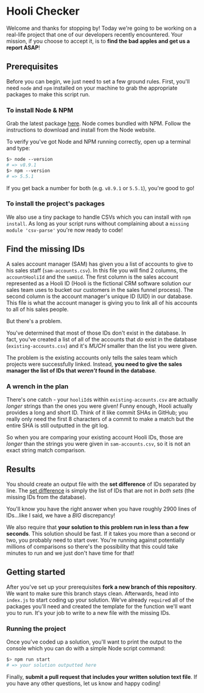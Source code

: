 # Hooli Checker

Welcome and thanks for stopping by! Today we're going to be working on a real-life project that one of our developers recently encountered. Your mission, if you choose to accept it, is to **find the bad apples and get us a report ASAP**!

## Prerequisites

Before you can begin, we just need to set a few ground rules. First, you'll need `node` and `npm` installed on your machine to grab the appropriate packages to make this script run. 

### To install Node & NPM

Grab the latest package [here](https://nodejs.org/en/). Node comes bundled with NPM. Follow the instructions to download and install from the Node website. 

To verify you've got Node and NPM running correctly, open up a terminal and type:

```bash 
$> node --version
# => v8.9.1
$> npm --version
# => 5.5.1
```

If you get back a number for both (e.g. `v8.9.1` or `5.5.1`), you're good to go!

### To install the project's packages

We also use a tiny package to handle CSVs which you can install with `npm install`. As long as your script runs without complaining about a `missing module 'csv-parse'` you're now ready to code!

## Find the missing IDs

A sales account manager (SAM) has given you a list of accounts to give to his sales staff (`sam-accounts.csv`). In this file you will find 2 columns, the `accountHooliId` and the `samUid`. The first column is the sales account represented as a Hooli ID (Hooli is the fictional CRM software solution our sales team uses to bucket our customers in the sales funnel process). The second column is the account manager's unique ID (UID) in our database. This file is what the account manager is giving you to link all of his accounts to all of his sales people.

But there's a problem.

You've determined that most of those IDs don't exist in the database. In fact, you've created a list of all of the accounts that _do_ exist in the database (`existing-accounts.csv`) and it's _MUCH_ smaller than the list you were given.

The problem is the existing accounts only tells the sales team which projects were successfully linked. Instead, **you need to give the sales manager the list of IDs that _weren't_ found in the database**.

### A wrench in the plan

There's one catch - your `hooliId`s within `existing-accounts.csv` are actually _longer_ strings than the ones you were given! Funny enough, Hooli actually provides a long and short ID. Think of it like commit SHAs in GitHub; you really only need the first 8 characters of a commit to make a match but the entire SHA is still outputted in the git log.

So when you are comparing your existing account Hooli IDs, those are _longer_ than the strings you were given in `sam-accounts.csv`, so it is not an exact string match comparison.

## Results

You should create an output file with the **set difference** of IDs separated by line. The [set difference](http://mathworld.wolfram.com/SetDifference.html) is simply the list of IDs that are not in _both sets_ (the missing IDs from the database). 

You'll know you have the right answer when you have roughly 2900 lines of IDs...like I said, we have a _BIG_ discrepancy!

We also require that **your solution to this problem run in less than a few seconds**. This solution should be fast. If it takes you more than a second or two, you probably need to start over. You're running against potentially millions of comparisons so there's the possibility that this could take minutes to run and we just don't have time for that!

## Getting started

After you've set up your prerequisites **fork a new branch of this repository**. We want to make sure this branch stays clean. Afterwards, head into `index.js` to start coding up your solution. We've already `require`d all of the packages you'll need and created the template for the function we'll want you to run. It's your job to write to a new file with the missing IDs.

### Running the project

Once you've coded up a solution, you'll want to print the output to the console which you can do with a simple Node script command:

```bash
$> npm run start
# => your solution outputted here 
```

Finally, **submit a pull request that includes your written solution text file**. If you have any other questions, let us know and happy coding!
